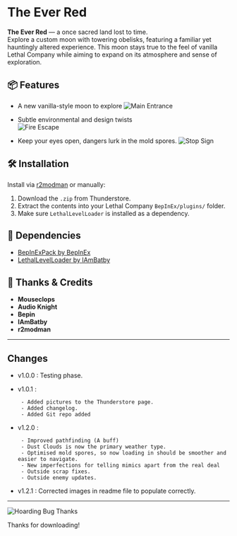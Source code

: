 # The Ever Red

**The Ever Red** — a once sacred land lost to time.  
Explore a custom moon with towering obelisks, featuring a familiar yet hauntingly altered experience. This moon stays true to the feel of vanilla Lethal Company while aiming to expand on its atmosphere and sense of exploration.

## 📦 Features

- A new vanilla-style moon to explore
![Main Entrance](https://i.postimg.cc/zGf224D5/mainentrance.png)
 
- Subtle environmental and design twists  
![Fire Escape](https://i.postimg.cc/GhKSQbCq/fireescape.png)

- Keep your eyes open, dangers lurk in the mold spores.
![Stop Sign](https://i.postimg.cc/cJg90Y8b/stopsign.png)

## 🛠 Installation

Install via [r2modman](https://thunderstore.io/package/ebkr/r2modman/) or manually:

1. Download the `.zip` from Thunderstore.
2. Extract the contents into your Lethal Company `BepInEx/plugins/` folder.
3. Make sure `LethalLevelLoader` is installed as a dependency.

## 🔧 Dependencies

- [BepInExPack by BepInEx](https://thunderstore.io/c/lethal-company/p/BepInEx/BepInExPack/)
- [LethalLevelLoader by IAmBatby](https://thunderstore.io/c/lethal-company/p/IAmBatby/LethalLevelLoader//)

## 🙏 Thanks & Credits
- **Mouseclops** 
- **Audio Knight**
- **Bepin**
- **IAmBatby**
- **r2modman**

---

## Changes
 - v1.0.0 : 
        Testing phase.
 - v1.0.1 : 
 
        - Added pictures to the Thunderstore page.
		- Added changelog.
		- Added Git repo added
 - v1.2.0 : 

        - Improved pathfinding (A buff)
		- Dust Clouds is now the primary weather type.
		- Optimised mold spores, so now loading in should be smoother and easier to navigate.
		- New imperfections for telling mimics apart from the real deal
		- Outside scrap fixes.
		- Outside enemy updates.
		
 - v1.2.1 : 
		Corrected images in readme file to populate correctly.


---

![Hoarding Bug Thanks](https://i.postimg.cc/63ZmLRWv/lethal-company-horderbug.gif)

Thanks for downloading! 